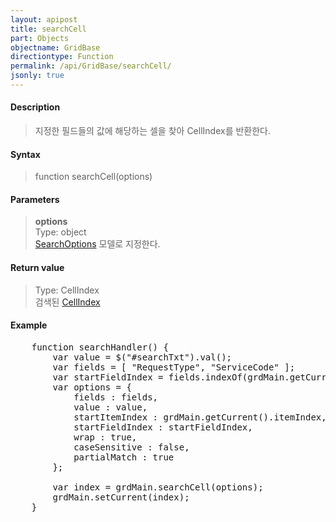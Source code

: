 ```yaml
---
layout: apipost
title: searchCell
part: Objects
objectname: GridBase
directiontype: Function
permalink: /api/GridBase/searchCell/
jsonly: true
---
```



#### Description

> 지정한 필드들의 값에 해당하는 셀을 찾아 CellIndex를 반환한다.  

#### Syntax

> function searchCell(options)

#### Parameters

> **options**  
> Type: object  
> [SearchOptions](/api/types/SearchOptions/) 모델로 지정한다.

#### Return value

> Type: CellIndex  
> 검색된 [CellIndex](/api/types/CellIndex/) 

#### Example

<pre class="prettyprint">
    function searchHandler() {
        var value = $("#searchTxt").val();
        var fields = [ "RequestType", "ServiceCode" ];
        var startFieldIndex = fields.indexOf(grdMain.getCurrent().fieldName) + 1;
        var options = {
            fields : fields,
            value : value,
            startItemIndex : grdMain.getCurrent().itemIndex,
            startFieldIndex : startFieldIndex,
            wrap : true,
            caseSensitive : false,
            partialMatch : true
        };

        var index = grdMain.searchCell(options);
        grdMain.setCurrent(index);
    }
</pre>

